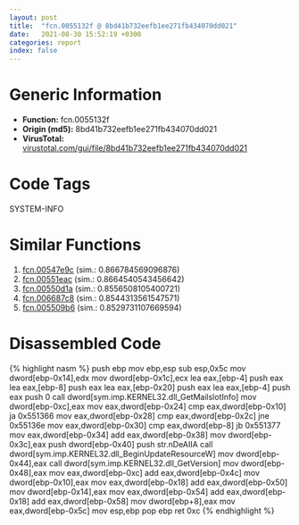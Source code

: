 ```yaml
---
layout: post
title:  "fcn.0055132f @ 8bd41b732eefb1ee271fb434070dd021"
date:   2021-08-30 15:52:19 +0300
categories: report
index: false
---
```


# Generic Information
- **Function:** fcn.0055132f
- **Origin (md5):** 8bd41b732eefb1ee271fb434070dd021
- **VirusTotal:** [virustotal.com/gui/file/8bd41b732eefb1ee271fb434070dd021][virustotal_ref]

# Code Tags
<span class="tag" id="SYSTEM-INFO">SYSTEM-INFO</span>


# Similar Functions

1. [fcn.00547e9c][similar_1_ref] (sim.: 0.866784569096876)
2. [fcn.00551eac][similar_2_ref] (sim.: 0.8664540543456642)
3. [fcn.00550d1a][similar_3_ref] (sim.: 0.8556508105400721)
4. [fcn.006687c8][similar_4_ref] (sim.: 0.8544313561547571)
5. [fcn.005509b6][similar_5_ref] (sim.: 0.8529731107669594)


# Disassembled Code

{% highlight nasm %}
push ebp
mov ebp,esp
sub esp,0x5c
mov dword[ebp-0x14],edx
mov dword[ebp-0x1c],ecx
lea eax,[ebp-4]
push eax
lea eax,[ebp-8]
push eax
lea eax,[ebp-0x20]
push eax
lea eax,[ebp-4]
push eax
push 0
call dword[sym.imp.KERNEL32.dll_GetMailslotInfo]
mov dword[ebp-0xc],eax
mov eax,dword[ebp-0x24]
cmp eax,dword[ebp-0x10]
ja 0x551366
mov eax,dword[ebp-0x28]
cmp eax,dword[ebp-0x2c]
jne 0x55136e
mov eax,dword[ebp-0x30]
cmp eax,dword[ebp-8]
jb 0x551377
mov eax,dword[ebp-0x34]
add eax,dword[ebp-0x38]
mov dword[ebp-0x3c],eax
push dword[ebp-0x40]
push str.nDeAIIA
call dword[sym.imp.KERNEL32.dll_BeginUpdateResourceW]
mov dword[ebp-0x44],eax
call dword[sym.imp.KERNEL32.dll_GetVersion]
mov dword[ebp-0x48],eax
mov eax,dword[ebp-0xc]
add eax,dword[ebp-0x4c]
mov dword[ebp-0x10],eax
mov eax,dword[ebp-0x18]
add eax,dword[ebp-0x50]
mov dword[ebp-0x14],eax
mov eax,dword[ebp-0x54]
add eax,dword[ebp-0x18]
add eax,dword[ebp-0x58]
mov dword[ebp+8],eax
mov eax,dword[ebp-0x5c]
mov esp,ebp
pop ebp
ret 0xc
{% endhighlight %}


[similar_1_ref]: /report/fcn.00547e9c@008ebacd307f3ac8942baa09393de50a
[similar_2_ref]: /report/fcn.00551eac@8bd41b732eefb1ee271fb434070dd021
[similar_3_ref]: /report/fcn.00550d1a@8bd41b732eefb1ee271fb434070dd021
[similar_4_ref]: /report/fcn.006687c8@e9229cc473a58c8bbd38371810f2aa0f
[similar_5_ref]: /report/fcn.005509b6@8bd41b732eefb1ee271fb434070dd021
[virustotal_ref]: https://www.virustotal.com/gui/file/8bd41b732eefb1ee271fb434070dd021